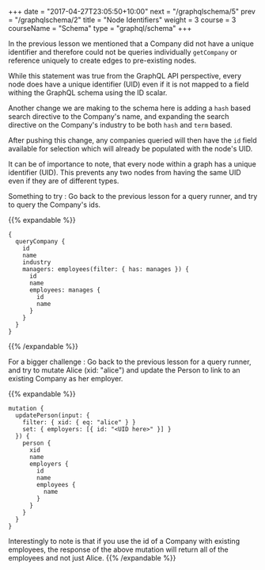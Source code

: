 +++
date = "2017-04-27T23:05:50+10:00"
next = "/graphqlschema/5"
prev = "/graphqlschema/2"
title = "Node Identifiers"
weight = 3
course = 3
courseName = "Schema"
type = "graphql/schema"
+++

In the previous lesson we mentioned that a Company did not have a unique
identifier and therefore could not be queries individually `getCompany` or
reference uniquely to create edges to pre-existing nodes.

While this statement was true from the GraphQL API perspective, every node does
have a unique identifier (UID) even if it is not mapped to a field withing the
GraphQL schema using the ID scalar.

Another change we are making to the schema here is adding a `hash` based search
directive to the Company's name, and expanding the search directive on the
Company's industry to be both `hash` and `term` based.

After pushing this change, any companies queried will then have the `id` field
available for selection which will already be populated with the node's UID.

It can be of importance to note, that every node within a graph has a unique
identifier (UID). This prevents any two nodes from having the same UID even if
they are of different types.

Something to try : Go back to the previous lesson for a query runner, and try to
query the Company's ids.

{{% expandable %}}

```
{
  queryCompany {
    id
    name
    industry
    managers: employees(filter: { has: manages }) {
      id
      name
      employees: manages {
        id
        name
      }
    }
  }
}
```

{{% /expandable %}}

For a bigger challenge : Go back to the previous lesson for a query runner, and
try to mutate Alice (xid: "alice") and update the Person to link to an existing
Company as her employer.

{{% expandable %}}

```
mutation {
  updatePerson(input: {
    filter: { xid: { eq: "alice" } }
    set: { employers: [{ id: "<UID here>" }] }
  }) {
    person {
      xid
      name
      employers {
        id
        name
        employees {
          name
        }
      }
    }
  }
}
```

Interestingly to note is that if you use the id of a Company with existing
employees, the response of the above mutation will return all of the employees
and not just Alice. {{% /expandable %}}
